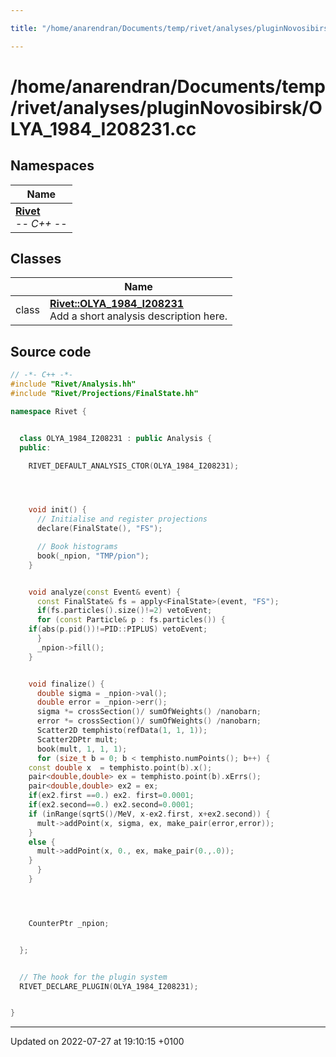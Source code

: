 ```yaml
---

title: "/home/anarendran/Documents/temp/rivet/analyses/pluginNovosibirsk/OLYA_1984_I208231.cc"

---
```


# /home/anarendran/Documents/temp/rivet/analyses/pluginNovosibirsk/OLYA_1984_I208231.cc



## Namespaces

| Name           |
| -------------- |
| **[Rivet](http://example.org/namespaces/namespacerivet/)** <br>-*- C++ -*-  |

## Classes

|                | Name           |
| -------------- | -------------- |
| class | **[Rivet::OLYA_1984_I208231](http://example.org/classes/classrivet_1_1olya__1984__i208231/)** <br>Add a short analysis description here.  |




## Source code

```cpp
// -*- C++ -*-
#include "Rivet/Analysis.hh"
#include "Rivet/Projections/FinalState.hh"

namespace Rivet {


  class OLYA_1984_I208231 : public Analysis {
  public:

    RIVET_DEFAULT_ANALYSIS_CTOR(OLYA_1984_I208231);




    void init() {
      // Initialise and register projections
      declare(FinalState(), "FS");

      // Book histograms
      book(_npion, "TMP/pion");
    }


    void analyze(const Event& event) {
      const FinalState& fs = apply<FinalState>(event, "FS");
      if(fs.particles().size()!=2) vetoEvent;
      for (const Particle& p : fs.particles()) {
    if(abs(p.pid())!=PID::PIPLUS) vetoEvent;
      }
      _npion->fill();
    }


    void finalize() {
      double sigma = _npion->val();
      double error = _npion->err();
      sigma *= crossSection()/ sumOfWeights() /nanobarn;
      error *= crossSection()/ sumOfWeights() /nanobarn;
      Scatter2D temphisto(refData(1, 1, 1));
      Scatter2DPtr mult;
      book(mult, 1, 1, 1);
      for (size_t b = 0; b < temphisto.numPoints(); b++) {
    const double x  = temphisto.point(b).x();
    pair<double,double> ex = temphisto.point(b).xErrs();
    pair<double,double> ex2 = ex;
    if(ex2.first ==0.) ex2. first=0.0001;
    if(ex2.second==0.) ex2.second=0.0001;
    if (inRange(sqrtS()/MeV, x-ex2.first, x+ex2.second)) {
      mult->addPoint(x, sigma, ex, make_pair(error,error));
    }
    else {
      mult->addPoint(x, 0., ex, make_pair(0.,.0));
    }
      }
    }




    CounterPtr _npion;


  };


  // The hook for the plugin system
  RIVET_DECLARE_PLUGIN(OLYA_1984_I208231);


}
```


-------------------------------

Updated on 2022-07-27 at 19:10:15 +0100
